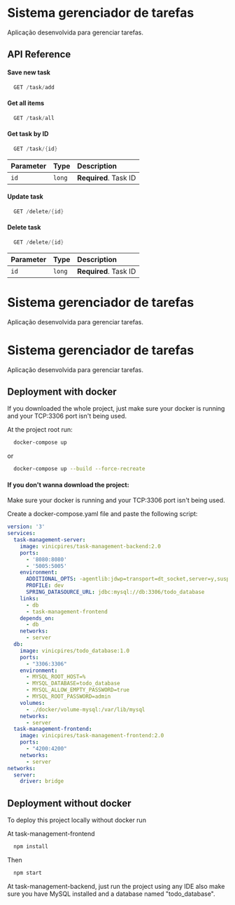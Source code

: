 
# Sistema gerenciador de tarefas

Aplicação desenvolvida para gerenciar tarefas.



## API Reference

#### Save new task

```java
  GET /task/add
```

#### Get all items

```java
  GET /task/all
```

#### Get task by ID

```java
  GET /task/{id}
```

| Parameter | Type     | Description                       |
| :-------- | :------- | :-------------------------------- |
| `id`      | `long` | **Required**. Task ID |

#### Update task

```java
  GET /delete/{id}
```

#### Delete task

```java
  GET /delete/{id}
```

| Parameter | Type     | Description                       |
| :-------- | :------- | :-------------------------------- |
| `id`      | `long` | **Required**. Task ID |


# Sistema gerenciador de tarefas

Aplicação desenvolvida para gerenciar tarefas.



# Sistema gerenciador de tarefas

Aplicação desenvolvida para gerenciar tarefas.



## Deployment with docker

If you downloaded the whole project, just make sure your docker is running and your TCP:3306 port isn't being used.

At the project root run:

```bash
  docker-compose up
```

or

```bash
  docker-compose up --build --force-recreate
```

#### If you don't wanna download the project:

Make sure your docker is running and your TCP:3306 port isn't being used.

Create a docker-compose.yaml file and paste the following script: 

```yaml
version: '3'
services:
  task-management-server:
    image: vinicpires/task-management-backend:2.0
    ports:
      - '8080:8080'
      - '5005:5005'
    environment:
      ADDITIONAL_OPTS: -agentlib:jdwp=transport=dt_socket,server=y,suspend=n,address=*:5005 -Xmx1G -Xms128m -XX:MaxMetaspaceSize=128m
      PROFILE: dev
      SPRING_DATASOURCE_URL: jdbc:mysql://db:3306/todo_database
    links:
      - db
      - task-management-frontend
    depends_on:
      - db
    networks:
      - server
  db:
    image: vinicpires/todo_database:1.0
    ports:
      - "3306:3306"
    environment:
      - MYSQL_ROOT_HOST=%
      - MYSQL_DATABASE=todo_database
      - MYSQL_ALLOW_EMPTY_PASSWORD=true
      - MYSQL_ROOT_PASSWORD=admin
    volumes:
      - ./docker/volume-mysql:/var/lib/mysql
    networks:
      - server
  task-management-frontend:
    image: vinicpires/task-management-frontend:2.0
    ports:
      - "4200:4200"
    networks:
      - server
networks:
  server:
    driver: bridge

```

## Deployment without docker

To deploy this project locally without docker run

At task-management-frontend 

```bash
  npm install
```

Then

```bash
  npm start
```

At task-management-backend, just run the project using any IDE also make sure you have MySQL installed and a database named "todo_database".
